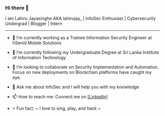 ### Hi there 👋

I am Lahiru Jayasinghe AKA lahirujay_ | InfoSec Enthusiast | Cybersecurity Undergrad | Blogger | Intern

---------------------------------------------------------------------------------------------------------------------------------------------------------------------------

- 🔭 I’m currently working as a Trainee Information Security Engineer at hSenid Mobile Solutions
- 🌱 I’m currently following my Undergraduate Degree at Sri Lanka Institute of Information Technology 
- 👯 I’m looking to collaborate on Security Implementation and Automation. Focus on new deployments on Blockchain platforms have caught my eye.

- 💬 Ask me about InfoSec and I will help you with my knowledge
- 📫 How to reach me: Connect me on <a href="https://www.linkedin.com/in/jlahiru/"> [LinkedIn] </a>

- ⚡ Fun fact: ~ I love to sing, play, and hack ~


